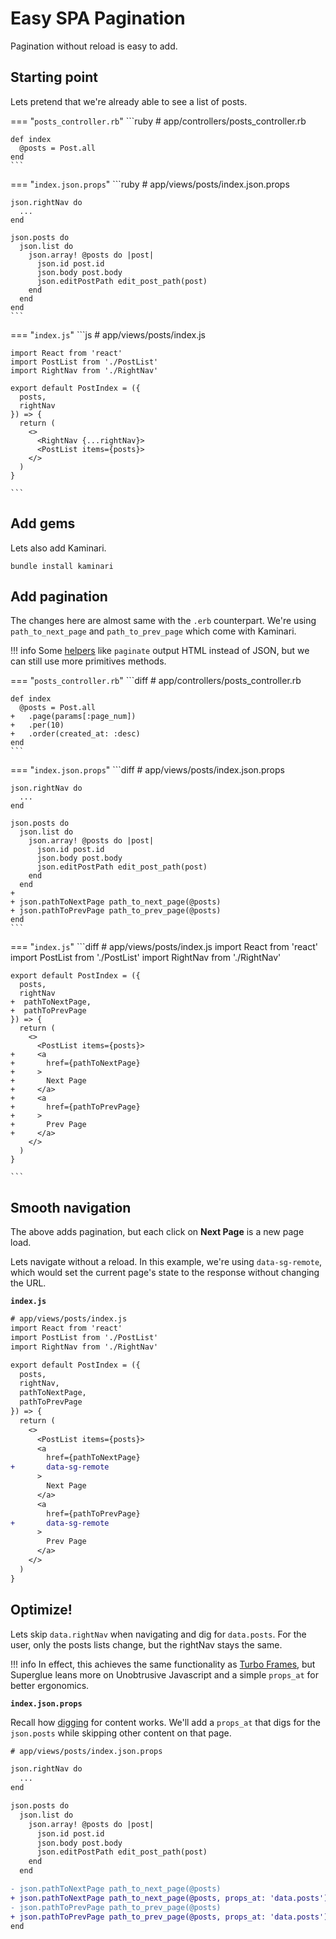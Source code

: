 # Easy SPA Pagination

Pagination without reload is easy to add.

## Starting point

Lets pretend that we're already able to see a list of posts.

=== "`posts_controller.rb`"
    ```ruby
    # app/controllers/posts_controller.rb

    def index
      @posts = Post.all
    end
    ```

=== "`index.json.props`"
    ```ruby
    # app/views/posts/index.json.props

    json.rightNav do
      ...
    end

    json.posts do
      json.list do
        json.array! @posts do |post|
          json.id post.id
          json.body post.body
          json.editPostPath edit_post_path(post)
        end
      end
    end
    ```

=== "`index.js`"
    ```js
    # app/views/posts/index.js

    import React from 'react'
    import PostList from './PostList'
    import RightNav from './RightNav'

    export default PostIndex = ({
      posts,
      rightNav
    }) => {
      return (
        <>
          <RightNav {...rightNav}>
          <PostList items={posts}>
        </>
      )
    }

    ```

## Add gems

Lets also add Kaminari.

```terminal
bundle install kaminari
```

## Add pagination

The changes here are almost same with the `.erb` counterpart. We're using
`path_to_next_page` and `path_to_prev_page` which come with Kaminari.

!!! info
    Some [helpers] like `paginate` output HTML instead of
    JSON, but we can still use more primitives methods.

[helpers]: https://github.com/kaminari/kaminari#the-paginate-helper-method


=== "`posts_controller.rb`"
    ```diff
    # app/controllers/posts_controller.rb

    def index
      @posts = Post.all
    +   .page(params[:page_num])
    +   .per(10)
    +   .order(created_at: :desc)
    end
    ```

=== "`index.json.props`"
    ```diff
    # app/views/posts/index.json.props

    json.rightNav do
      ...
    end

    json.posts do
      json.list do
        json.array! @posts do |post|
          json.id post.id
          json.body post.body
          json.editPostPath edit_post_path(post)
        end
      end
    +
    + json.pathToNextPage path_to_next_page(@posts)
    + json.pathToPrevPage path_to_prev_page(@posts)
    end
    ```

=== "`index.js`"
    ```diff
    # app/views/posts/index.js
    import React from 'react'
    import PostList from './PostList'
    import RightNav from './RightNav'

    export default PostIndex = ({
      posts,
      rightNav
    +  pathToNextPage,
    +  pathToPrevPage
    }) => {
      return (
        <>
          <PostList items={posts}>
    +     <a
    +       href={pathToNextPage}
    +     >
    +       Next Page
    +     </a>
    +     <a
    +       href={pathToPrevPage}
    +     >
    +       Prev Page
    +     </a>
        </>
      )
    }

    ```

## Smooth navigation

The above adds pagination, but each click on **Next Page** is
a new page load.

Lets navigate without a reload. In this example, we're using `data-sg-remote`,
which would set the current page's state to the response without changing the URL.

**`index.js`**

```diff
# app/views/posts/index.js
import React from 'react'
import PostList from './PostList'
import RightNav from './RightNav'

export default PostIndex = ({
  posts,
  rightNav,
  pathToNextPage,
  pathToPrevPage
}) => {
  return (
    <>
      <PostList items={posts}>
      <a
        href={pathToNextPage}
+       data-sg-remote
      >
        Next Page
      </a>
      <a
        href={pathToPrevPage}
+       data-sg-remote
      >
        Prev Page
      </a>
    </>
  )
}

```

## Optimize!

Lets skip `data.rightNav` when navigating and dig for `data.posts`. For the
user, only the posts lists change, but the rightNav stays the same.

!!! info
    In effect, this achieves the same functionality as [Turbo Frames], but
    Superglue leans more on Unobtrusive Javascript and a simple `props_at` for
    better ergonomics.

[Turbo Frames]: https://turbo.hotwired.dev/handbook/frames

**`index.json.props`**

Recall how [digging] for content works. We'll add a `props_at` that digs for
the `json.posts` while skipping other content on that page.

  [digging]: ../tutorial.md#digging-for-content

```diff
# app/views/posts/index.json.props

json.rightNav do
  ...
end

json.posts do
  json.list do
    json.array! @posts do |post|
      json.id post.id
      json.body post.body
      json.editPostPath edit_post_path(post)
    end
  end

- json.pathToNextPage path_to_next_page(@posts)
+ json.pathToNextPage path_to_next_page(@posts, props_at: 'data.posts')
- json.pathToPrevPage path_to_prev_page(@posts)
+ json.pathToPrevPage path_to_prev_page(@posts, props_at: 'data.posts')
end
```


